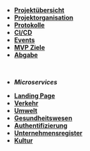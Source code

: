 * [**Projektübersicht**](_einleitung/projektuebersicht)
* [**Projektorganisation**](_einleitung/projektorganisation)
* [**Protokolle**](_einleitung/protokolle)
* [**CI/CD**](ci_cd/index)
* [**Events**](https://software-projekt-2022.github.io/Dokumentation/asyncapi/)
* [**MVP Ziele**](_einleitung/mvp)
* [**Abgabe**](_einleitung/goals)

<br>

- ***Microservices***

* [**Landing Page**](landingpage/index)
* [**Verkehr**](verkehr/index)
* [**Umwelt**](umwelt/index)
* [**Gesundheitswesen**](gesundheitswesen/index)
* [**Authentifizierung**](authentifizierung/index)
* [**Unternehmensregister**](unternehmensregister/index)
* [**Kultur**](kultur/index)
